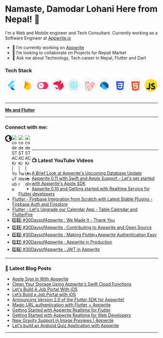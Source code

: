 # Namaste, Damodar Lohani Here from Nepal! 👋

I'm a Web and Mobile engineer and Tech Consultant. Currently working as a Software Engineer at [Appwrite.io](https://appwrite.io)

- 🔭 I’m currently working on [Appwrite](https://github.com/appwrite/appwrite)
- 👯 I’m looking to collaborate on Projects for Nepali Market
- 💬 Ask me about Technology, Tech career in Nepal, Flutter and Dart

### Tech Stack
<img src="assets/tech.svg" title="Flutter, Firebase, Appwrite, NestJs, ReactJS, Laravel, Dart, HTML, CSS, JS" alt="Flutter, Firebase, Appwrite, NestJs, ReactJS, Laravel, Dart, HTML, CSS, JS" /> <br /><br />
___

**[Me and Flutter](https://github.com/lohanidamodar/lohanidamodar/blob/master/FLUTTER.md)**
___

### Connect with me:

[<img align="left" alt="codeSTACKr.com" width="22px" src="https://raw.githubusercontent.com/iconic/open-iconic/master/svg/globe.svg" />][website]
[<img align="left" alt="codeSTACKr | YouTube" width="22px" src="https://cdn.jsdelivr.net/npm/simple-icons@v3/icons/youtube.svg" />][youtube]
[<img align="left" alt="codeSTACKr | Twitter" width="22px" src="https://cdn.jsdelivr.net/npm/simple-icons@v3/icons/twitter.svg" />][twitter]
[<img align="left" alt="codeSTACKr | LinkedIn" width="22px" src="https://cdn.jsdelivr.net/npm/simple-icons@v3/icons/linkedin.svg" />][linkedin]

<br />
<br />

---

### 📺 Latest YouTube Videos
<!-- YOUTUBE:START -->
- [A Brief Look at Appwrite&#39;s Upcoming Database Update](https://www.youtube.com/watch?v=hztniBQJuDE)
- [Appwrite 0.11 with Swift and Apple Support - Let&#39;s get started with Appwrite&#39;s Apple SDK](https://www.youtube.com/watch?v=-mlG88xLQwk)
- [Appwrite 0.10 and Getting started with Realtime Service for Flutter developers](https://www.youtube.com/watch?v=TFMC5542wjQ)
- [Flutter - Firebase Integration from Scratch with Latest Stable Plugins - Firebase Auth and Firestore](https://www.youtube.com/watch?v=8SziUbsU6iU)
- [Flutter - Let&#39;s Upgrade our Calendar App - Table Calendar and FlutterFire](https://www.youtube.com/watch?v=Tnjex6C94qc)
- [3️⃣0️⃣ #30DaysofAppwrite : We Made It - Thank You](https://www.youtube.com/watch?v=cAl7KJwAM98)
- [2️⃣9️⃣ #30DaysofAppwrite : Contributing to Appwrite and Open Source](https://www.youtube.com/watch?v=3yC34nxqzRo)
- [2️⃣8️⃣ #30DaysofAppwrite : Making Flutter+Appwrite Authentication Easy](https://www.youtube.com/watch?v=bqh8qjNCHno)
- [2️⃣7️⃣ #30DaysofAppwrite : Appwrite in Production](https://www.youtube.com/watch?v=guu0GR_4F5w)
- [2️⃣6️⃣ #30DaysofAppwrite : JWT in Appwrite](https://www.youtube.com/watch?v=8T4FNFfKbR0)
<!-- YOUTUBE:END -->

---

### 📕 Latest Blog Posts
<!-- BLOG-POST-LIST:START -->
- [Apple Sign In With Appwrite](https://dev.to/appwrite/apple-sign-in-with-appwrite-2576)
- [Clean Your Storage Using Appwrite&#39;s Swift Cloud Functions](https://dev.to/appwrite/clean-your-storage-using-appwrites-swift-cloud-functions-1h4f)
- [Let&#39;s Build A Job Portal With iOS](https://dev.to/appwrite/lets-build-a-job-portal-with-ios-50in)
- [Let’s Build a Job Portal with iOS](https://lohanidamodar.medium.com/lets-build-a-job-portal-with-ios-385818b61386?source=rss-21afa4abace7------2)
- [Announcing Version 2.0 of the Flutter SDK for Appwrite!](https://dev.to/appwrite/announcing-version-2-0-of-the-flutter-sdk-for-appwrite-22hg)
- [Magic URL authentication with Flutter + Appwrite](https://dev.to/appwrite/magic-url-authentication-with-flutter-appwrite-349g)
- [Getting Started with Appwrite Realtime for Flutter](https://dev.to/appwrite/getting-started-with-appwrite-realtime-for-flutter-4229)
- [Getting Started with Appwrite Realtime for Web Developers](https://dev.to/appwrite/getting-started-with-appwrite-realtime-for-web-developers-45o6)
- [New Gravity Support in Image Previews | Appwrite](https://dev.to/appwrite/new-gravity-support-in-image-previews-appwrite-442j)
- [Let&#39;s build an Android Quiz Application with Appwrite](https://dev.to/appwrite/let-s-build-an-android-quiz-application-with-appwrite-3kn1)
<!-- BLOG-POST-LIST:END -->

---

[website]: https://dlohani.com.np
[twitter]: https://twitter.com/lohanidamodar
[youtube]: https://youtube.com/reactbits
[linkedin]: https://linkedin.com/in/lohanidamodar
